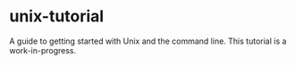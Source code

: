 # unix-tutorial
A guide to getting started with Unix and the command line. This tutorial
is a work-in-progress.
